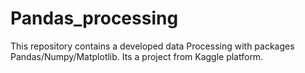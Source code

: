 # Pandas_processing
This repository contains a developed data Processing with packages Pandas/Numpy/Matplotlib. Its a project from Kaggle platform.
